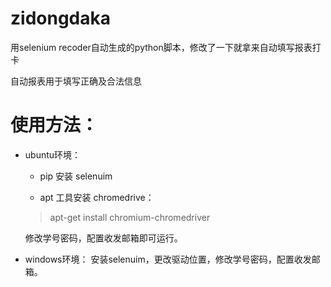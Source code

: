 # zidongdaka
用selenium recoder自动生成的python脚本，修改了一下就拿来自动填写报表打卡

自动报表用于填写正确及合法信息

# 使用方法：
* ubuntu环境：
   * pip 安装 selenuim

   * apt 工具安装 chromedrive：

   > apt-get install chromium-chromedriver

   修改学号密码，配置收发邮箱即可运行。
* windows环境：
   安装selenuim，更改驱动位置，修改学号密码，配置收发邮箱。
